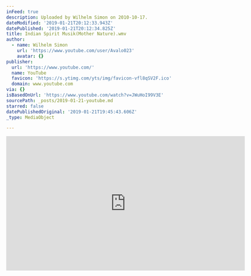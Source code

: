 ```yaml
---
inFeed: true
description: Uploaded by Wilhelm Simon on 2010-10-17.
dateModified: '2019-01-21T20:12:33.943Z'
datePublished: '2019-01-21T20:12:34.825Z'
title: Indian Spirit Musik(Mother Nature).wmv
author:
  - name: Wilhelm Simon
    url: 'https://www.youtube.com/user/Avalo023'
    avatar: {}
publisher:
  url: 'https://www.youtube.com/'
  name: YouTube
  favicon: 'https://s.ytimg.com/yts/img/favicon-vfl8qSV2F.ico'
  domain: www.youtube.com
via: {}
isBasedOnUrl: 'https://www.youtube.com/watch?v=JWuHoI99V3E'
sourcePath: _posts/2019-01-21-youtube.md
starred: false
datePublishedOriginal: '2019-01-21T19:45:43.606Z'
_type: MediaObject

---
```

<iframe src="https://cdn.embedly.com/widgets/media.html?src=https%3A%2F%2Fwww.youtube.com%2Fembed%2FJWuHol99V3E%3Ffeature%3Doembed&amp;url=http%3A%2F%2Fwww.youtube.com%2Fwatch%3Fv%3DJWuHol99V3E&amp;image=https%3A%2F%2Fi.ytimg.com%2Fvi%2FJWuHol99V3E%2Fhqdefault.jpg&amp;key=a715cf41cc93453ca338d350cd26f87b&amp;type=text%2Fhtml&amp;schema=youtube" width="640" height="360" scrolling="no" frameborder="0" allowfullscreen="true" style=""></iframe>